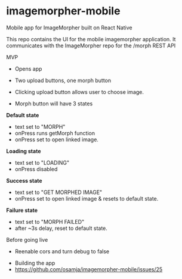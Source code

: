 # imagemorpher-mobile
Mobile app for ImageMorpher built on React Native

This repo contains the UI for the mobile imagemorpher application.  It communicates with the ImageMorpher repo for the /morph REST API

MVP
- Opens app
- Two upload buttons, one morph button
- Clicking upload button allows user to choose image.

- Morph button will have 3 states

**Default state**
- text set to "MORPH"
- onPress runs getMorph function 
- onPress set to open linked image.

**Loading state**
- text set to "LOADING"
- onPress disabled

**Success state**
- text set to "GET MORPHED IMAGE"
- onPress set to open linked image & resets to default state.

**Failure state**
- text set to "MORPH FAILED"
- after ~3s delay, reset to default state. 

Before going live
 - Reenable cors and turn debug to false

* Building the app
* https://github.com/osamja/imagemorpher-mobile/issues/25

